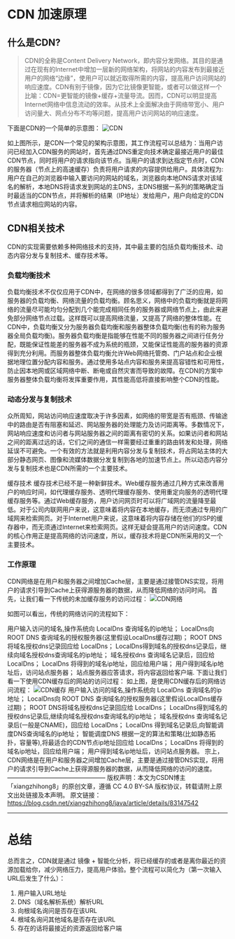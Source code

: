 # CDN 加速原理
## 什么是CDN?
> CDN的全称是Content Delivery Network，即内容分发网络。其目的是通过在现有的Internet中增加一层新的网络架构，将网站的内容发布到最接近用户的网络“边缘”，使用户可以就近取得所需的内容，提高用户访问网站的响应速度。CDN有别于镜像，因为它比镜像更智能，或者可以做这样一个比喻：CDN=更智能的镜像+缓存+流量导流。因而，CDN可以明显提高Internet网络中信息流动的效率。从技术上全面解决由于网络带宽小、用户访问量大、网点分布不均等问题，提高用户访问网站的响应速度。

下面是CDN的一个简单的示意图：
![CDN](https://img-blog.csdn.net/20181018144849100)

如上图所示，是CDN一个常见的架构示意图，其工作流程可以总结为：当用户访问已经加入CDN服务的网站时，首先通过DNS重定向技术确定最接近用户的最佳CDN节点，同时将用户的请求指向该节点。当用户的请求到达指定节点时，CDN的服务器（节点上的高速缓存）负责将用户请求的内容提供给用户。具体流程为: 用户在自己的浏览器中输入要访问的网站的域名，浏览器向本地DNS请求对该域名的解析，本地DNS将请求发到网站的主DNS，主DNS根据一系列的策略确定当时最适当的CDN节点，并将解析的结果（IP地址）发给用户，用户向给定的CDN节点请求相应网站的内容。

## CDN相关技术
CDN的实现需要依赖多种网络技术的支持，其中最主要的包括负载均衡技术、动态内容分发与复制技术、缓存技术等。

### 负载均衡技术
负载均衡技术不仅仅应用于CDN中，在网络的很多领域都得到了广泛的应用，如服务器的负载均衡、网络流量的负载均衡。顾名思义，网络中的负载均衡就是将网络的流量尽可能均匀分配到几个能完成相同任务的服务器或网络节点上，由此来避免部分网络节点过载。这样既可以提高网络流量，又提高了网络的整体性能。在CDN中，负载均衡又分为服务器负载均衡和服务器整体负载均衡(也有的称为服务器全局负载均衡)。服务器负载均衡是指能够在性能不同的服务器之间进行任务分配，既能保证性能差的服务器不成为系统的瓶颈，又能保证性能高的服务器的资源得到充分利用。而服务器整体负载均衡允许Web网络托管商、门户站点和企业根据地理位置分配内容和服务。通过使用多站点内容和服务来提高容错性和可用性，防止因本地网或区域网络中断、断电或自然灾害而导致的故障。在CDN的方案中服务器整体负载均衡将发挥重要作用，其性能高低将直接影响整个CDN的性能。

### 动态分发与复制技术
众所周知，网站访问响应速度取决于许多因素，如网络的带宽是否有瓶颈、传输途中的路由是否有阻塞和延迟、网站服务器的处理能力及访问距离等。多数情况下，网站响应速度和访问者与网站服务器之间的距离有密切的关系。如果访问者和网站之间的距离过远的话，它们之间的通信一样需要经过重重的路由转发和处理，网络延误不可避免。一个有效的方法就是利用内容分发与复制技术，将占网站主体的大部分静态网页、图像和流媒体数据分发复制到各地的加速节点上。所以动态内容分发与复制技术也是CDN所需的一个主要技术。

缓存技术
缓存技术已经不是一种新鲜技术。Web缓存服务通过几种方式来改善用户的响应时间，如代理缓存服务、透明代理缓存服务、使用重定向服务的透明代理缓存服务等。通过Web缓存服务，用户访问网页时可以将广域网的流量降至最低。对于公司内联网用户来说，这意味着将内容在本地缓存，而无须通过专用的广域网来检索网页。对于Internet用户来说，这意味着将内容存储在他们的ISP的缓存器中，而无须通过Internet来检索网页。这样无疑会提高用户的访问速度。CDN的核心作用正是提高网络的访问速度，所以，缓存技术将是CDN所采用的又一个主要技术。
### 工作原理
CDN网络是在用户和服务器之间增加Cache层，主要是通过接管DNS实现，将用户的请求引导到Cache上获得源服务器的数据，从而降低网络的访问时间。
首先，让我们看一下传统的未加缓存服务的访问过程：
![CDN网络](https://img-blog.csdn.net/20181018151508334)

如图可以看出，传统的网络访问的流程如下：

用户输入访问的域名,操作系统向 LocalDns 查询域名的ip地址；
LocalDns向 ROOT DNS 查询域名的授权服务器(这里假设LocalDns缓存过期)；
ROOT DNS将域名授权dns记录回应给 LocalDns；
LocalDns得到域名的授权dns记录后，继续向域名授权dns查询域名的ip地址；
域名授权dns 查询域名记录后，回应给 LocalDns；
LocalDns 将得到的域名ip地址，回应给用户端；
用户得到域名ip地址后，访问站点服务器；
站点服务器应答请求，将内容返回给客户端.
下面让我们看一下使用CDN缓存后的网站的访问过程：
如上图，是使用CDN缓存后的网络访问流程：
![CDN缓存](https://img-blog.csdn.net/20181018152139324)
用户输入访问的域名,操作系统向 LocalDns 查询域名的ip地址；
LocalDns向 ROOT DNS 查询域名的授权服务器(这里假设LocalDns缓存过期)；
ROOT DNS将域名授权dns记录回应给 LocalDns；
LocalDns得到域名的授权dns记录后,继续向域名授权dns查询域名的ip地址；
域名授权dns 查询域名记录后(一般是CNAME)，回应给 LocalDns；
LocalDns 得到域名记录后,向智能调度DNS查询域名的ip地址；
智能调度DNS 根据一定的算法和策略(比如静态拓扑，容量等),将最适合的CDN节点ip地址回应给 LocalDns；
LocalDns 将得到的域名ip地址，回应给用户端；
用户得到域名ip地址后，访问站点服务器。
宗上，CDN网络是在用户和服务器之间增加Cache层，主要是通过接管DNS实现，将用户的请求引导到Cache上获得源服务器的数据，从而降低网络的访问的速度。
————————————————
版权声明：本文为CSDN博主「xiangzhihong8」的原创文章，遵循 CC 4.0 BY-SA 版权协议，转载请附上原文出处链接及本声明。
原文链接：https://blog.csdn.net/xiangzhihong8/java/article/details/83147542  

-----
# 总结
  总而言之，CDN就是通过 镜像 + 智能化分析，将已经缓存的或者是离你最近的资源加载给你，减少网络压力，提高用户体验。整个流程可以简化为（第一次输入URL后发生了什么）：
  <ol>
    <li>用户输入URL地址</li>
    <li>DNS（域名解析系统）解析URL</li>
    <li>向根域名询问是否存在该URL</li>
    <li>根域名询问其他域名是否存在该URL</li>
    <li>存在的话将最接近的资源返回给客户端</li>
  </ol>